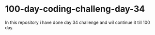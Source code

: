 # 100-day-coding-challeng-day-34
In this repository i have done day 34 challenge and wil continue it till 100 day.
